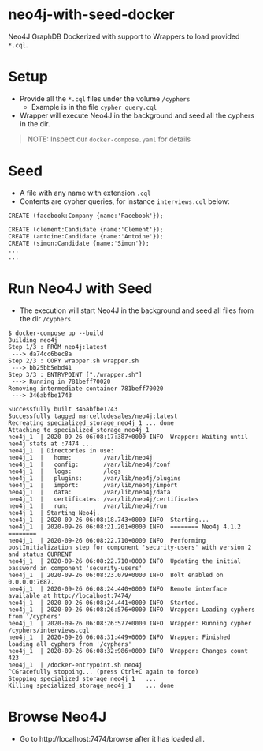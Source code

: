 # neo4j-with-seed-docker

Neo4J GraphDB Dockerized with support to Wrappers to load provided `*.cql`.

# Setup

* Provide all the `*.cql` files under the volume `/cyphers`
  * Example is in the file `cypher_query.cql`
* Wrapper will execute Neo4J in the background and seed all the cyphers in the dir.

> NOTE: Inspect our `docker-compose.yaml` for details

# Seed

* A file with any name with extension `.cql`
* Contents are cypher queries, for instance `interviews.cql` below:

```cql
CREATE (facebook:Company {name:'Facebook'});

CREATE (clement:Candidate {name:'Clement'});
CREATE (antoine:Candidate {name:'Antoine'});
CREATE (simon:Candidate {name:'Simon'});
...
...
```

# Run Neo4J with Seed

* The execution will start Neo4J in the background and seed all files from the dir `/cyphers`.

```
$ docker-compose up --build
Building neo4j
Step 1/3 : FROM neo4j:latest
 ---> da74cc6bec8a
Step 2/3 : COPY wrapper.sh wrapper.sh
 ---> bb25bb5ebd41
Step 3/3 : ENTRYPOINT ["./wrapper.sh"]
 ---> Running in 781beff70020
Removing intermediate container 781beff70020
 ---> 346abfbe1743

Successfully built 346abfbe1743
Successfully tagged marcellodesales/neo4j:latest
Recreating specialized_storage_neo4j_1 ... done
Attaching to specialized_storage_neo4j_1
neo4j_1  | 2020-09-26 06:08:17:387+0000 INFO  Wrapper: Waiting until neo4j stats at :7474 ...
neo4j_1  | Directories in use:
neo4j_1  |   home:         /var/lib/neo4j
neo4j_1  |   config:       /var/lib/neo4j/conf
neo4j_1  |   logs:         /logs
neo4j_1  |   plugins:      /var/lib/neo4j/plugins
neo4j_1  |   import:       /var/lib/neo4j/import
neo4j_1  |   data:         /var/lib/neo4j/data
neo4j_1  |   certificates: /var/lib/neo4j/certificates
neo4j_1  |   run:          /var/lib/neo4j/run
neo4j_1  | Starting Neo4j.
neo4j_1  | 2020-09-26 06:08:18.743+0000 INFO  Starting...
neo4j_1  | 2020-09-26 06:08:21.201+0000 INFO  ======== Neo4j 4.1.2 ========
neo4j_1  | 2020-09-26 06:08:22.710+0000 INFO  Performing postInitialization step for component 'security-users' with version 2 and status CURRENT
neo4j_1  | 2020-09-26 06:08:22.710+0000 INFO  Updating the initial password in component 'security-users'
neo4j_1  | 2020-09-26 06:08:23.079+0000 INFO  Bolt enabled on 0.0.0.0:7687.
neo4j_1  | 2020-09-26 06:08:24.440+0000 INFO  Remote interface available at http://localhost:7474/
neo4j_1  | 2020-09-26 06:08:24.441+0000 INFO  Started.
neo4j_1  | 2020-09-26 06:08:26:576+0000 INFO  Wrapper: Loading cyphers from '/cyphers'
neo4j_1  | 2020-09-26 06:08:26:577+0000 INFO  Wrapper: Running cypher /cyphers/interviews.cql
neo4j_1  | 2020-09-26 06:08:31:449+0000 INFO  Wrapper: Finished loading all cyphers from '/cyphers'
neo4j_1  | 2020-09-26 06:08:32:986+0000 INFO  Wrapper: Changes count 423
neo4j_1  | /docker-entrypoint.sh neo4j
^CGracefully stopping... (press Ctrl+C again to force)
Stopping specialized_storage_neo4j_1   ...
Killing specialized_storage_neo4j_1    ... done
```

# Browse Neo4J

* Go to http://localhost:7474/browse after it has loaded all.
